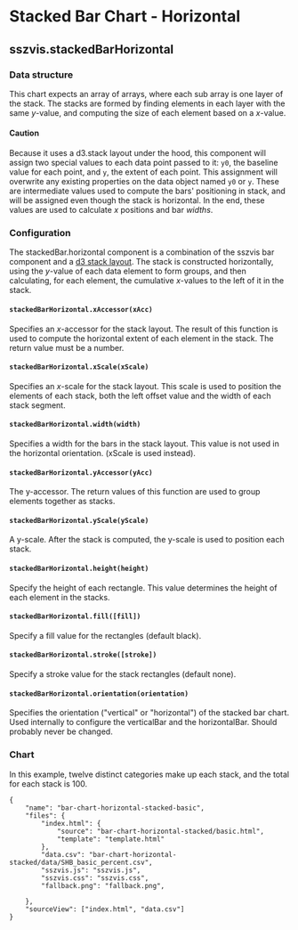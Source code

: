 # Stacked Bar Chart - Horizontal

## sszvis.stackedBarHorizontal

### Data structure

This chart expects an array of arrays, where each sub array is one layer of the stack. The stacks are formed by finding elements in each layer with the same *y*-value, and computing the size of each element based on a *x*-value.

#### Caution

Because it uses a d3.stack layout under the hood, this component will assign two special values to each data point passed to it: `y0`, the baseline value for each point, and `y`, the extent of each point. This assignment will overwrite any existing properties on the data object named `y0` or `y`. These are intermediate values used to compute the bars' positioning in stack, and will be assigned even though the stack is horizontal. In the end, these values are used to calculate *x* positions and bar *widths*.

### Configuration

The stackedBar.horizontal component is a combination of the sszvis bar component and a [d3 stack layout](https://github.com/d3/d3-shape/blob/master/README.md#stacks). The stack is constructed horizontally, using the *y*-value of each data element to form groups, and then calculating, for each element, the cumulative *x*-values to the left of it in the stack.

#### `stackedBarHorizontal.xAccessor(xAcc)`

Specifies an *x*-accessor for the stack layout. The result of this function is used to compute the horizontal extent of each element in the stack. The return value must be a number.

#### `stackedBarHorizontal.xScale(xScale)`

Specifies an *x*-scale for the stack layout. This scale is used to position the elements of each stack, both the left offset value and the width of each stack segment.

#### `stackedBarHorizontal.width(width)`

Specifies a width for the bars in the stack layout. This value is not used in the horizontal orientation. (xScale is used instead).

#### `stackedBarHorizontal.yAccessor(yAcc)`

The y-accessor. The return values of this function are used to group elements together as stacks.

#### `stackedBarHorizontal.yScale(yScale)`

A y-scale. After the stack is computed, the y-scale is used to position each stack.

#### `stackedBarHorizontal.height(height)`

Specify the height of each rectangle. This value determines the height of each element in the stacks.

#### `stackedBarHorizontal.fill([fill])`

Specify a fill value for the rectangles (default black).

#### `stackedBarHorizontal.stroke([stroke])`

Specify a stroke value for the stack rectangles (default none).

#### `stackedBarHorizontal.orientation(orientation)`

Specifies the orientation ("vertical" or "horizontal") of the stacked bar chart. Used internally to configure the verticalBar and the horizontalBar. Should probably never be changed.


### Chart

In this example, twelve distinct categories make up each stack, and the total for each stack is 100.

```project
{
    "name": "bar-chart-horizontal-stacked-basic",
    "files": {
        "index.html": {
            "source": "bar-chart-horizontal-stacked/basic.html",
            "template": "template.html"
        },
        "data.csv": "bar-chart-horizontal-stacked/data/SHB_basic_percent.csv",
        "sszvis.js": "sszvis.js",
        "sszvis.css": "sszvis.css",
        "fallback.png": "fallback.png",
        
    },
    "sourceView": ["index.html", "data.csv"]
}
```
